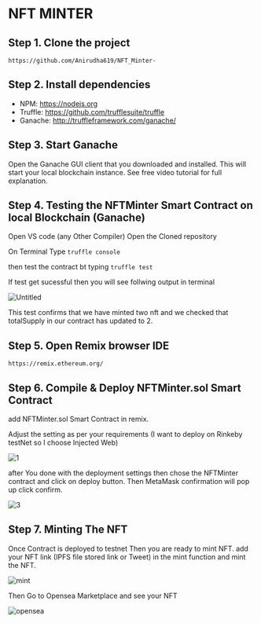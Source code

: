 # NFT MINTER

## Step 1. Clone the project
`https://github.com/Anirudha619/NFT_Minter-`

## Step 2. Install dependencies
- NPM: https://nodejs.org
- Truffle: https://github.com/trufflesuite/truffle
- Ganache: http://truffleframework.com/ganache/

## Step 3. Start Ganache
Open the Ganache GUI client that you downloaded and installed. This will start your local blockchain instance. See free video tutorial for full explanation.

## Step 4. Testing the NFTMinter Smart Contract on local Blockchain (Ganache)
Open VS code (any Other Compiler) 
Open the Cloned repository

On Terminal Type `truffle console`

then test the contract bt typing `truffle test`

If test get sucessful then you will see follwing output in terminal

![Untitled](https://user-images.githubusercontent.com/92630647/148551366-4a553543-c5d6-4a3f-8f0d-7845a1be658a.png)

This test confirms that we have minted two nft and we checked that totalSupply in our contract has updated to 2.



## Step 5. Open Remix browser IDE
`https://remix.ethereum.org/`

## Step 6. Compile & Deploy NFTMinter.sol Smart Contract
add NFTMinter.sol Smart Contract in remix.

Adjust the setting as per your requirements (I want to deploy on Rinkeby testNet so I choose Injected Web) 

![1](https://user-images.githubusercontent.com/92630647/148549816-6468c9af-68c9-45ff-af89-7d0b8c66fc1a.png)

after You done with the deployment settings then chose the NFTMinter contract and click on deploy button.
Then MetaMask confirmation will pop up click confirm.


![3](https://user-images.githubusercontent.com/92630647/148550204-c86755a0-eeef-4ed1-b19e-2cbbfc8dc272.png)


## Step 7. Minting The NFT

Once Contract is deployed to testnet Then you are ready to mint NFT.
add your NFT link (IPFS file stored link or Tweet) in the mint function and mint the NFT.


![mint](https://user-images.githubusercontent.com/92630647/148552861-dd00a5d3-7f47-49d8-bf92-9d7e682ff3d6.png)

Then Go to Opensea Marketplace and see your NFT 

![opensea](https://user-images.githubusercontent.com/92630647/148553269-9ece2007-7d78-4236-8ab0-292763b26dec.png)


